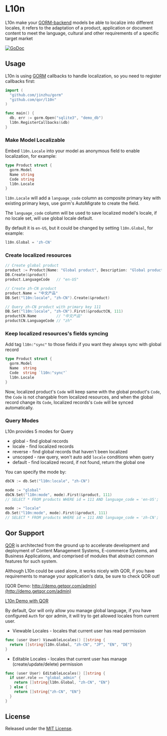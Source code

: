 # L10n

L10n make your [GORM-backend](https://github.com/jinzhu/gorm) models be able to localize into different locales, it refers to the adaptation of a product, application or document content to meet the language, cultural and other requirements of a specific target market

[![GoDoc](https://godoc.org/github.com/qor/l10n?status.svg)](https://godoc.org/github.com/qor/l10n)

## Usage

L10n is using [GORM](https://github.com/jinzhu/gorm) callbacks to handle localization, so you need to register callbacks first:

```go
import (
  "github.com/jinzhu/gorm"
  "github.com/qor/l10n"
)

func main() {
  db, err := gorm.Open("sqlite3", "demo_db")
  l10n.RegisterCallbacks(&db)
}
```

### Make Model Localizable

Embed `l10n.Locale` into your model as anonymous field to enable localization, for example:

```go
type Product struct {
  gorm.Model
  Name string
  Code string
  l10n.Locale
}
```

`l10n.Locale` will add a `language_code` column as composite primary key with existing primary keys, use gorm's AutoMigrate to create the field.

The `language_code` column will be used to save localized model's locale, if no locale set, will use global locale default.

By default it is `en-US`, but it could be changed by setting `l10n.Global`, for example:

```go
l10n.Global = 'zh-CN'
```

### Create localized resources

```go
// Create global product
product := Product{Name: "Global product", Description: "Global product description"}
DB.Create(&product)
product.LanguageCode   // "en-US"

// Create zh-CN product
product.Name = "中文产品"
DB.Set("l10n:locale", "zh-CN").Create(&product)

// Query zh-CN product with primary key 111
DB.Set("l10n:locale", "zh-CN").First(&productCN, 111)
productCN.Name         // "中文产品"
productCN.LanguageCode // "zh"
```

### Keep localized resources's fields syncing

Add tag `l10n:"sync"` to those fields if you want they always sync with global record

```go
type Product struct {
  gorm.Model
  Name  string
  Code  string `l10n:"sync"`
  l10n.Locale
}
```

Now, localized product's `Code` will keep same with the global product's `Code`, the `Code` is not changable from localized resources, and when the global record change its `Code`, localized records's `Code` will be synced automatically.

### Query Modes

L10n provides 5 modes for Query

* global   - find global records
* locale   - find localized records
* reverse  - find global records that haven't been localized
* unscoped - raw query, won't auto add `locale` conditions when query
* default  - find localized record, if not found, return the global one

You can specify the mode by:

```go
dbCN := db.Set("l10n:locale", "zh-CN")

mode := "global"
dbCN.Set("l10n:mode", mode).First(&product, 111)
// SELECT * FROM products WHERE id = 111 AND language_code = 'en-US';

mode := "locale"
db.Set("l10n:mode", mode).First(&product, 111)
// SELECT * FROM products WHERE id = 111 AND language_code = 'zh-CN';
```

## Qor Support

[QOR](http://getqor.com) is architected from the ground up to accelerate development and deployment of Content Management Systems, E-commerce Systems, and Business Applications, and comprised of modules that abstract common features for such system.

Although L10n could be used alone, it works nicely with QOR, if you have requirements to manage your application's data, be sure to check QOR out!

[QOR Demo:  http://demo.getqor.com/admin](http://demo.getqor.com/admin)

[L10n Demo with QOR](http://demo.getqor.com/admin/products)

By default, Qor will only allow you manage global language, if you have configured `Auth` for qor admin, it will try to get allowed locales from current user.

* Viewable Locales - locales that current user has read permission

```go
func (user User) ViewableLocales() []string {
  return []string{l10n.Global, "zh-CN", "JP", "EN", "DE"}
}
```

* Editable Locales - locales that current user has manage (create/update/delete) permission

```go
func (user User) EditableLocales() []string {
  if user.role == "global_admin" {
    return []string{l10n.Global, "zh-CN", "EN"}
  } else {
    return []string{"zh-CN", "EN"}
  }
}
```

## License

Released under the [MIT License](http://opensource.org/licenses/MIT).
